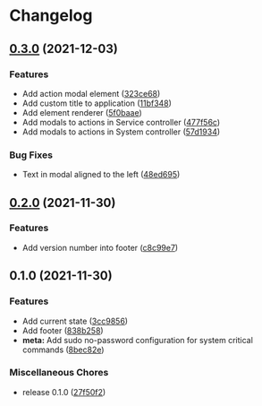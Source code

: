 # Changelog

## [0.3.0](https://www.github.com/fussel178/raspberry-manager/compare/v0.2.0...v0.3.0) (2021-12-03)


### Features

* Add action modal element ([323ce68](https://www.github.com/fussel178/raspberry-manager/commit/323ce6874ff321c7d6a7658e1c33973b7f0f1676))
* Add custom title to application ([11bf348](https://www.github.com/fussel178/raspberry-manager/commit/11bf3480eccd0c8ec74b7b124fbd4d3d22ef0883))
* Add element renderer ([5f0baae](https://www.github.com/fussel178/raspberry-manager/commit/5f0baae674a0af303fad73b2d18837099590a675))
* Add modals to actions in Service controller ([477f56c](https://www.github.com/fussel178/raspberry-manager/commit/477f56cb2c4db9507a13f02e5e7a4621578fbdc2))
* Add modals to actions in System controller ([57d1934](https://www.github.com/fussel178/raspberry-manager/commit/57d1934fc1a4e8b3dc0829bd7384a5a85a93b944))


### Bug Fixes

* Text in modal aligned to the left ([48ed695](https://www.github.com/fussel178/raspberry-manager/commit/48ed69549f645eea351b05b9a644b3ae78371293))

## [0.2.0](https://www.github.com/fussel178/raspberry-manager/compare/v0.1.0...v0.2.0) (2021-11-30)


### Features

* Add version number into footer ([c8c99e7](https://www.github.com/fussel178/raspberry-manager/commit/c8c99e7f7f74f4b2296aeaafecf8fcdbc652f1d1))

## 0.1.0 (2021-11-30)


### Features

* Add current state ([3cc9856](https://www.github.com/fussel178/raspberry-manager/commit/3cc985692611d91e4079685205ebe7a15ae3b6c6))
* Add footer ([838b258](https://www.github.com/fussel178/raspberry-manager/commit/838b258fb79b5c4c320237b362f0c13f6bfbedd7))
* **meta:** Add sudo no-password configuration for system critical commands ([8bec82e](https://www.github.com/fussel178/raspberry-manager/commit/8bec82e13bd639f1e981e8d442ad988dd814508d))


### Miscellaneous Chores

* release 0.1.0 ([27f50f2](https://www.github.com/fussel178/raspberry-manager/commit/27f50f220eb5da4746c79b3b7937b3149f3ed258))
